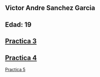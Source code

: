 Victor Andre Sanchez Garcia 
---
Edad: 19
---
[Practica 3](https://victor-sanchez-3010.github.io/WebDev_VictorSanchez/)
---
[Practica 4](./practica-4/index.html)
---
[Practica 5](./practica-5/index.html)

